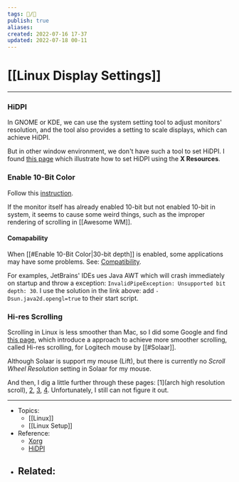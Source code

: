 ```yaml
---
tags: 📝️/🌱️
publish: true
aliases: 
created: 2022-07-16 17-37
updated: 2022-07-18 00-11
---
```


# [[Linux Display Settings]]

---

### HiDPI
In GNOME or KDE, we can use the system setting tool to adjust monitors' resolution, and the tool also provides a setting to scale displays, which can achieve HiDPI. 

But in other window environment, we don't have such a tool to set HiDPI. I found [this page](https://wiki.archlinux.org/title/HiDPI#Firefox) which illustrate how to set HiDPI using the **X Resources**.

### Enable 10-Bit Color

Follow this [instruction](https://wiki.archlinux.org/title/AMDGPU#10-bit_color).

If the monitor itself has already enabled 10-bit but not enabled 10-bit in system, it seems to cause some weird things, such as the improper rendering of scrolling in [[Awesome WM]].

#### Comapability

When [[#Enable 10-Bit Color|30-bit depth]] is enabled, some applications may have some problems. See: [Compatibility](https://wiki.gentoo.org/wiki/30bpp#Compatibility).

For examples, JetBrains' IDEs ues Java AWT which will crash immediately on startup and throw a exception: `InvalidPipeException: Unsupported bit depth: 30`. I use the solution in the link above: add `-Dsun.java2d.opengl=true` to their start script.

### Hi-res Scrolling
Scrolling in Linux is less smoother than Mac, so I did some Google and find [this page](https://rhtenhove.nl/blog/hires-scrolling-logitech/), which introduce a approach to achieve more smoother scrolling, called Hi-res scrolling, for Logitech mouse by [[#Solaar]].

Although Solaar is support my mouse (Lift), but there is currently no *Scroll Wheel Resolution* setting in Solaar for my mouse.

And then, I dig a little further through these pages: [1](arch high resolution scroll), [2](https://www.phoronix.com/scan.php?page=news_item&px=High-Res-Scrolling-Sep-2021), [3](https://flaviutamas.com/2020/understanding-linux-mouse-drivers), [4](https://who-t.blogspot.com/2021/08/libinput-and-high-resolution-wheel.html). Unfortunately, I still can not figure it out.

---

- Topics: 
	- [[Linux]]
	- [[Linux Setup]]
- Reference:
	- [Xorg](https://wiki.archlinux.org/title/Xorg)
	- [HiDPI](https://wiki.archlinux.org/title/HiDPI#X_Server)
- Related:
	- 
